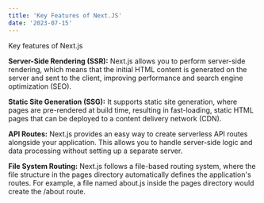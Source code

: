 ```yaml
---
title: 'Key Features of Next.JS'
date: '2023-07-15'
---
```


Key features of Next.js

**Server-Side Rendering (SSR):** Next.js allows you to perform server-side rendering, which means that the initial HTML content is generated on the server and sent to the client, improving performance and search engine optimization (SEO).

**Static Site Generation (SSG):** It supports static site generation, where pages are pre-rendered at build time, resulting in fast-loading, static HTML pages that can be deployed to a content delivery network (CDN).

**API Routes:** Next.js provides an easy way to create serverless API routes alongside your application. This allows you to handle server-side logic and data processing without setting up a separate server.

**File System Routing:** Next.js follows a file-based routing system, where the file structure in the pages directory automatically defines the application's routes. For example, a file named about.js inside the pages directory would create the /about route.
